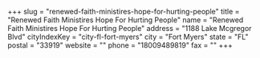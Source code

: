 +++
slug = "renewed-faith-ministires-hope-for-hurting-people"
title = "Renewed Faith Ministires Hope For Hurting People"
name = "Renewed Faith Ministires Hope For Hurting People"
address = "1188 Lake Mcgregor Blvd"
cityIndexKey = "city-fl-fort-myers"
city = "Fort Myers"
state = "FL"
postal = "33919"
website = ""
phone = "18009489819"
fax = ""
+++
